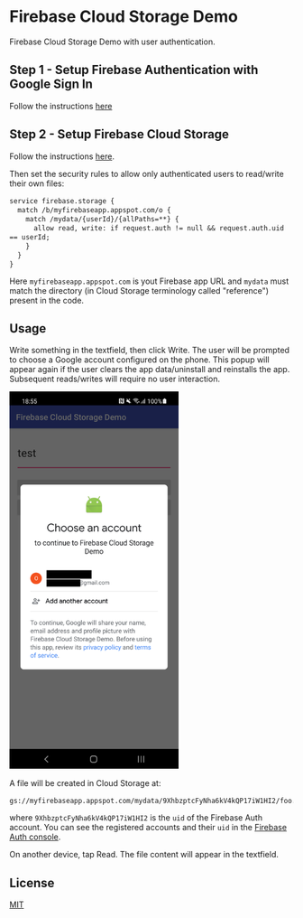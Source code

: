 # Firebase Cloud Storage Demo

Firebase Cloud Storage Demo with user authentication.

## Step 1 - Setup Firebase Authentication with Google Sign In

Follow the instructions [here](https://firebase.google.com/docs/auth/android/google-signin?authuser=0)

## Step 2 - Setup Firebase Cloud Storage

Follow the instructions [here](https://firebase.google.com/docs/storage/android/start?authuser=0#create-default-bucket).

Then set the security rules to allow only authenticated users to read/write their own files:

```
service firebase.storage {
  match /b/myfirebaseapp.appspot.com/o {
    match /mydata/{userId}/{allPaths=**} {
      allow read, write: if request.auth != null && request.auth.uid == userId;
    }
  }
}
```

Here `myfirebaseapp.appspot.com` is yout Firebase app URL and `mydata` must match the directory (in Cloud Storage terminology called "reference") present in the code.

## Usage

Write something in the textfield, then click Write. The user will be prompted to choose a Google account configured on the phone. This popup will appear again if the user clears the app data/uninstall and reinstalls the app. Subsequent reads/writes will require no user interaction.

<img src="screen.png" width="300" >

A file will be created in Cloud Storage at:
```
gs://myfirebaseapp.appspot.com/mydata/9XhbzptcFyNha6kV4kQP17iW1HI2/foo.txt
```
where `9XhbzptcFyNha6kV4kQP17iW1HI2` is the `uid` of the Firebase Auth account. You can see the registered accounts and their `uid` in the [Firebase Auth console](https://console.firebase.google.com/u/0/project/venator85/authentication/users).




On another device, tap Read. The file content will appear in the textfield.


## License
[MIT](https://choosealicense.com/licenses/mit/)
